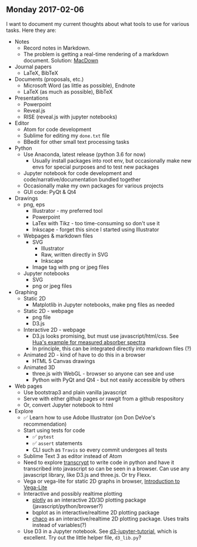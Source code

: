 ## Monday 2017-02-06

I want to document my current thoughts about what tools to use for various tasks. Here they are:

- Notes
    - Record notes in Markdown. 
    - The problem is getting a real-time rendering of a markdown document. Solution: [MacDown](https://macdown.uranusjr.com)
- Journal papers
    - LaTeX, BibTeX
- Documents (proposals, etc.)
    - Microsoft Word (as little as possible), Endnote
    - LaTeX (as much as possible), BibTeX
- Presentations
    - Powerpoint
    - Reveal.js
    - RISE (reveal.js with jupyter notebooks)
- Editor
    - Atom for code development
    - Sublime for editing my `done.txt` file
    - BBedit for other small text processing tasks
- Python
    - Use Anaconda, latest release (python 3.6 for now)
        - Usually install packages into root env, but occasionally make new envs for special purposes and to test new packages
    - Jupyter notebook for code development and code/narrative/documentation bundled together
    - Occasionally make my own packages for various projects
    - GUI code: PyQt & Qt4
- Drawings
    - png, eps
        - Illustrator - my preferred tool
        - Powerpoint
        - LaTex with Tikz - too time-consuming so don't use it
        - Inkscape - forget this since I started using Illustrator
    - Webpages & markdown files
        - SVG
            - Illustrator
            - Raw, written directly in SVG
            - Inkscape
        - Image tag with png or jpeg files
    - Jupyter notebooks
        - SVG
        - png or jpeg files
- Graphing
    - Static 2D
        - Matplotlib in Jupyter notebooks, make png files as needed
    - Static 2D - webpage
        - png file
        - D3.js
    - Interactive 2D - webpage
        - D3.js looks promising, but must use javascript/html/css. See [Hua's example for measured absorber spectra](https://nanomicro.byu.edu:3456/maingroup/12839)
        - In principle, this can be integrated directly into markdown files (?)
    - Animated 2D - kind of have to do this in a browser
        - HTML 5 Canvas drawings
    - Animated 3D
        - three.js with WebGL - browser so anyone can see and use
        - Python with PyQt and Qt4 - but not easily accessible by others
- Web pages
    - Use bootstrap3 and plain vanilla javascript
    - Serve with either github pages or rawgit from a github respository
    - Or, convert Jupyter notebook to html
- Explore
    - &#9989; Learn how to use Adobe Illustrator (on Don DeVoe's recommendation)
    - Start using tests for code
        - &#9989; `pytest`
        - &#9989; `assert` statements
        - CLI such as `Travis` so every commit undergoes all tests
    - Sublime Text 3 as editor instead of Atom
    - Need to explore [transcrypt](http://www.transcrypt.org) to write code in python and have it transcribed into javascript so can be seen in a browser. Can use any javascript library, like D3.js and three.js. Or try Flexx.
    - Vega or vega-lite for static 2D graphs in browser, [Introduction to Vega-Lite](https://vega.github.io/vega-lite/tutorials/getting_started.html)
    - Interactive and possibly realtime plotting
        - [plotly](http://moderndata.plot.ly/15-python-and-r-charts-with-interactive-controls-buttons-dropdowns-and-sliders/) as an interactive 2D/3D plotting package (javascript/python/browser?)
        - bqplot as in interactive/realtime 2D plotting package
        - [chaco](http://docs.enthought.com/chaco/) as an interactive/realtime 2D plotting package. Uses traits instead of variables(?)
    - Use D3 in a Jupyter notebook. See [d3-jupyter-tutorial](https://github.com/stitchfix/d3-jupyter-tutorial), which is excellent. Try out the little helper file, `d3_lib.py`?
